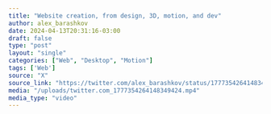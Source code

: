 ```yaml
---
title: "Website creation, from design, 3D, motion, and dev"
author: alex_barashkov
date: 2024-04-13T20:31:16-03:00
draft: false
type: "post"
layout: "single"
categories: ["Web", "Desktop", "Motion"]
tags: ['Web']
source: "X"
source_link: "https://twitter.com/alex_barashkov/status/1777354264148349424"
media: "/uploads/twitter.com_1777354264148349424.mp4"
media_type: "video"
---
```


